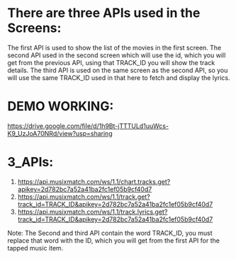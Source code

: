 
# There are three APIs used in the Screens:
  The first API is used to show the list of the movies in the first screen.
  The second API used in the second screen which will use the id, which you will get from the previous API, using that TRACK_ID you will show the track details.
  The third API is used on the same screen as the second API, so you will use the same TRACK_ID used in that here to fetch and display the lyrics.
  
 # DEMO WORKING:
 https://drive.google.com/file/d/1h9Bt-jTTTULd1uuWcs-K9_UzJoA70NRd/view?usp=sharing
 
 
 
 # 3_APIs:
 
1) https://api.musixmatch.com/ws/1.1/chart.tracks.get?apikey=2d782bc7a52a41ba2fc1ef05b9cf40d7
2) https://api.musixmatch.com/ws/1.1/track.get?track_id=TRACK_ID&apikey=2d782bc7a52a41ba2fc1ef05b9cf40d7
3) https://api.musixmatch.com/ws/1.1/track.lyrics.get?track_id=TRACK_ID&apikey=2d782bc7a52a41ba2fc1ef05b9cf40d7

Note: The Second and third API contain the word TRACK_ID, you must replace that word with the ID, which you will get from the first API for the tapped music item.
